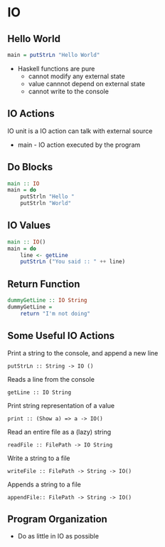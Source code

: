# IO

## Hello World

```haskell
main = putStrLn "Hello World"
```

- Haskell functions are pure
    - cannot modify any external state
    - value cannnot depend on external state
    - cannot write to the console

## IO Actions

IO unit is a IO action can talk with external source
- main - IO action executed by the program

## Do Blocks

```haskell
main :: IO
main = do
    putStrln "Hello "
    putStrln "World"
```

## IO Values
```haskell
main :: IO()
main = do
    line <- getLine
    putStrLn ("You said :: " ++ line)
```

## Return Function

```haskell
dummyGetLine :: IO String
dummyGetLine =
    return "I'm not doing"
```

## Some  Useful IO Actions

Print a string to the console, and append a new line

    putStrLn :: String -> IO ()

Reads a line from the console

    getLine :: IO String

Print string representation of a value

    print :: (Show a) => a -> IO()

Read an entire file as a (lazy) string

    readFile :: FilePath -> IO String

Write a string to a file

    writeFile :: FilePath -> String -> IO()

Appends a string to a file

    appendFile:: FilePath -> String -> IO()


## Program Organization

- Do as little in IO as possible
